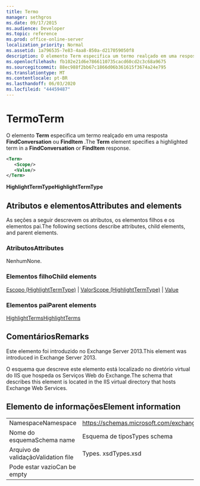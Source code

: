 ```yaml
---
title: Termo
manager: sethgros
ms.date: 09/17/2015
ms.audience: Developer
ms.topic: reference
ms.prod: office-online-server
localization_priority: Normal
ms.assetid: 1a796535-7e83-4aa8-850a-d217059050f8
description: O elemento Term especifica um termo realçado em uma resposta FindConversation ou FindItem.
ms.openlocfilehash: fb102e21d6e7866110735cacd60cd2c3c68a9675
ms.sourcegitcommit: 88ec988f2bb67c1866d06b361615f3674a24e795
ms.translationtype: MT
ms.contentlocale: pt-BR
ms.lasthandoff: 06/03/2020
ms.locfileid: "44459487"
---
```

# <a name="term"></a><span data-ttu-id="41f3a-103">Termo</span><span class="sxs-lookup"><span data-stu-id="41f3a-103">Term</span></span>

<span data-ttu-id="41f3a-104">O elemento **Term** especifica um termo realçado em uma resposta **FindConversation** ou **FindItem** .</span><span class="sxs-lookup"><span data-stu-id="41f3a-104">The **Term** element specifies a highlighted term in a **FindConversation** or **FindItem** response.</span></span> 
  
```XML
<Term>
   <Scope/>
   <Value/>
</Term>
```

 <span data-ttu-id="41f3a-105">**HighlightTermType**</span><span class="sxs-lookup"><span data-stu-id="41f3a-105">**HighlightTermType**</span></span>
## <a name="attributes-and-elements"></a><span data-ttu-id="41f3a-106">Atributos e elementos</span><span class="sxs-lookup"><span data-stu-id="41f3a-106">Attributes and elements</span></span>

<span data-ttu-id="41f3a-107">As seções a seguir descrevem os atributos, os elementos filhos e os elementos pai.</span><span class="sxs-lookup"><span data-stu-id="41f3a-107">The following sections describe attributes, child elements, and parent elements.</span></span>
  
### <a name="attributes"></a><span data-ttu-id="41f3a-108">Atributos</span><span class="sxs-lookup"><span data-stu-id="41f3a-108">Attributes</span></span>

<span data-ttu-id="41f3a-109">Nenhum</span><span class="sxs-lookup"><span data-stu-id="41f3a-109">None.</span></span>
  
### <a name="child-elements"></a><span data-ttu-id="41f3a-110">Elementos filho</span><span class="sxs-lookup"><span data-stu-id="41f3a-110">Child elements</span></span>

<span data-ttu-id="41f3a-111">[Escopo (HighlightTermType)](scope-highlighttermtype.md)  |  [Valor](value.md)</span><span class="sxs-lookup"><span data-stu-id="41f3a-111">[Scope (HighlightTermType)](scope-highlighttermtype.md) | [Value](value.md)</span></span>
  
### <a name="parent-elements"></a><span data-ttu-id="41f3a-112">Elementos pai</span><span class="sxs-lookup"><span data-stu-id="41f3a-112">Parent elements</span></span>

[<span data-ttu-id="41f3a-113">HighlightTerms</span><span class="sxs-lookup"><span data-stu-id="41f3a-113">HighlightTerms</span></span>](highlightterms.md)
  
## <a name="remarks"></a><span data-ttu-id="41f3a-114">Comentários</span><span class="sxs-lookup"><span data-stu-id="41f3a-114">Remarks</span></span>

<span data-ttu-id="41f3a-115">Este elemento foi introduzido no Exchange Server 2013.</span><span class="sxs-lookup"><span data-stu-id="41f3a-115">This element was introduced in Exchange Server 2013.</span></span>
  
<span data-ttu-id="41f3a-116">O esquema que descreve este elemento está localizado no diretório virtual do IIS que hospeda os Serviços Web do Exchange.</span><span class="sxs-lookup"><span data-stu-id="41f3a-116">The schema that describes this element is located in the IIS virtual directory that hosts Exchange Web Services.</span></span>
  
## <a name="element-information"></a><span data-ttu-id="41f3a-117">Elemento de informações</span><span class="sxs-lookup"><span data-stu-id="41f3a-117">Element information</span></span>

|||
|:-----|:-----|
|<span data-ttu-id="41f3a-118">Namespace</span><span class="sxs-lookup"><span data-stu-id="41f3a-118">Namespace</span></span>  <br/> |https://schemas.microsoft.com/exchange/services/2006/types  <br/> |
|<span data-ttu-id="41f3a-119">Nome do esquema</span><span class="sxs-lookup"><span data-stu-id="41f3a-119">Schema name</span></span>  <br/> |<span data-ttu-id="41f3a-120">Esquema de tipos</span><span class="sxs-lookup"><span data-stu-id="41f3a-120">Types schema</span></span>  <br/> |
|<span data-ttu-id="41f3a-121">Arquivo de validação</span><span class="sxs-lookup"><span data-stu-id="41f3a-121">Validation file</span></span>  <br/> |<span data-ttu-id="41f3a-122">Types. xsd</span><span class="sxs-lookup"><span data-stu-id="41f3a-122">Types.xsd</span></span>  <br/> |
|<span data-ttu-id="41f3a-123">Pode estar vazio</span><span class="sxs-lookup"><span data-stu-id="41f3a-123">Can be empty</span></span>  <br/> ||
   

